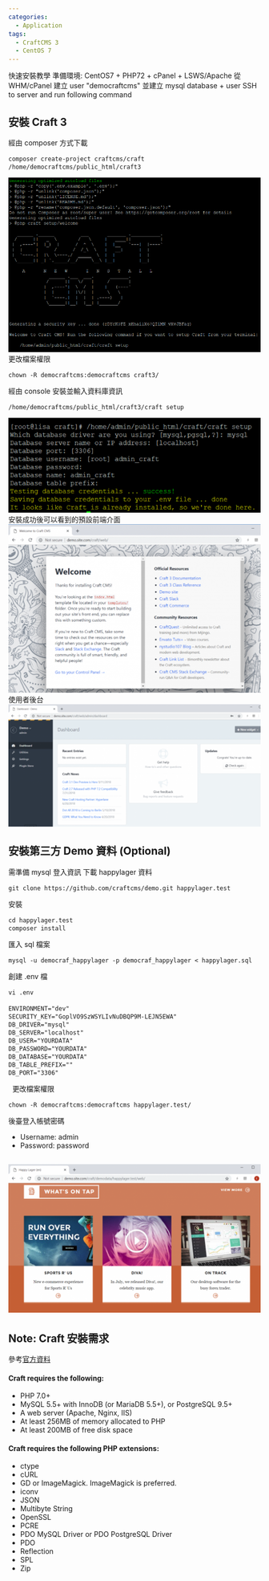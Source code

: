 ```yaml
---
categories:
  - Application
tags:
  - CraftCMS 3
  - CentOS 7
---
```

快速安裝教學 準備環境: CentOS7 + PHP72 + cPanel + LSWS/Apache 從 WHM/cPanel 建立 user "democraftcms" 並建立 mysql database + user SSH to server and run following command

## 安裝 Craft 3

經由 composer 方式下載

    composer create-project craftcms/craft /home/democraftcms/public_html/craft3

![](/assets/images/craft-2.png) 更改檔案權限

    chown -R democraftcms:democraftcms craft3/

經由 console 安裝並輸入資料庫資訊

    /home/democraftcms/public_html/craft3/craft setup

![](/assets/images/craft-3.png) 安裝成功後可以看到的預設前端介面 ![](/assets/images/craft-4-1024x681.png) 使用者後台 ![](/assets/images/craft-5-1024x496.png)

## 安裝第三方 Demo 資料 (Optional)

需準備 mysql 登入資訊 下載 happylager 資料

    git clone https://github.com/craftcms/demo.git happylager.test

安裝

    cd happylager.test
    composer install

匯入 sql 檔案

    mysql -u democraf_happylager -p democraf_happylager < happylager.sql

創建 .env 檔

    vi .env

    ENVIRONMENT="dev"
    SECURITY_KEY="GoplVO9SzWSYLIvNuDBQP9M-LEJN5EWA"
    DB_DRIVER="mysql"
    DB_SERVER="localhost"
    DB_USER="YOURDATA"
    DB_PASSWORD="YOURDATA"
    DB_DATABASE="YOURDATA"
    DB_TABLE_PREFIX=""
    DB_PORT="3306"

  更改檔案權限

    chown -R democraftcms:democraftcms happylager.test/

後臺登入帳號密碼

*   Username: admin
*   Password: password

## ![](/assets/images/craft-6-1024x602.png)

## Note: Craft 安裝需求

參考[官方資料](https://docs.craftcms.com/v3/requirements.html#server-requirements)

#### Craft requires the following:

*   PHP 7.0+
*   MySQL 5.5+ with InnoDB (or MariaDB 5.5+), or PostgreSQL 9.5+
*   A web server (Apache, Nginx, IIS)
*   At least 256MB of memory allocated to PHP
*   At least 200MB of free disk space

#### Craft requires the following PHP extensions:

*   ctype
*   cURL
*   GD or ImageMagick. ImageMagick is preferred.
*   iconv
*   JSON
*   Multibyte String
*   OpenSSL
*   PCRE
*   PDO MySQL Driver or PDO PostgreSQL Driver
*   PDO
*   Reflection
*   SPL
*   Zip
